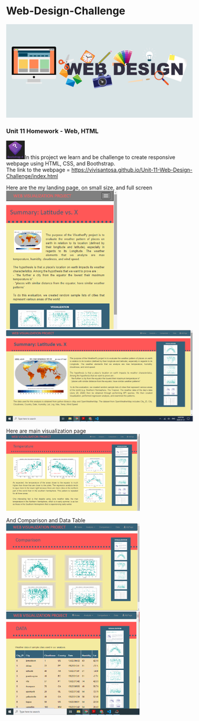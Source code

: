 # Web-Design-Challenge
<img src="/Images/webdesign.jpg" width="1080">

### Unit 11 Homework - Web, HTML  
<img src="/Images/images.jpg" width="50">In this project we learn and be challenge to create responsive webpage using HTML, CSS, and Boothstrap. <br> 
The link to the webpage = https://vivisantosa.github.io/Unit-11-Web-Design-Challenge/index.html

Here are the my landing page, on small size, and full screen<br>
<img src="/Images/sm1.png" width="300"> <img src="/Images/lg1.png" width="720">

Here are main visualization page <br>
<img src="/Images/md2.png" width="360">

And Comparison and Data Table <br>
<img src="/Images/md1.png" width="360"><img src="/Images/md3.png" width="360">
